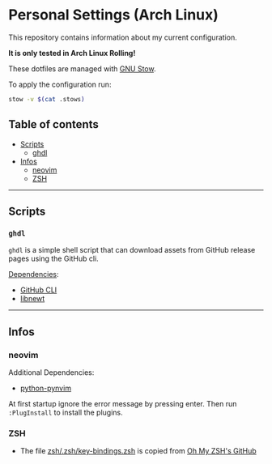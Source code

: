 # Personal Settings (Arch Linux)
This repository contains information about my current configuration.

**It is only tested in Arch Linux Rolling!**

These dotfiles are managed with
[GNU Stow](https://www.gnu.org/software/stow/).

To apply the configuration run:

```bash
stow -v $(cat .stows)
```

## Table of contents
- [Scripts](#scripts)
  - [ghdl](#ghdl)
- [Infos](#infos)
  - [neovim](#neovim)
  - [ZSH](#zsh)

---

## Scripts
### `ghdl`
`ghdl` is a simple shell script that can download assets from GitHub release
pages using the GitHub cli.

<u>Dependencies</u>:

- [GitHub CLI](https://github.com/cli/cli/blob/trunk/docs/install_linux.md#arch-linux)
- [libnewt](https://archlinux.org/packages/community/x86_64/libnewt/)

---

## Infos
### neovim
Additional Dependencies:

- [python-pynvim](https://archlinux.org/packages/community/any/python-pynvim/)

At first startup ignore the error message by pressing enter. Then run
`:PlugInstall` to install the plugins.

### ZSH
- The file [zsh/.zsh/key-bindings.zsh](./zsh/.zsh/key-bindings.zsh)
  is copied from [Oh My ZSH's GitHub](
  https://raw.githubusercontent.com/ohmyzsh/ohmyzsh/master/lib/key-bindings.zsh)

